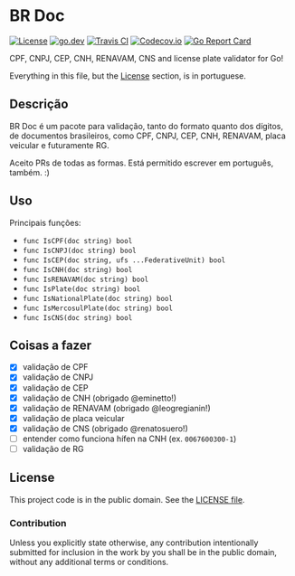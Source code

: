 # BR Doc

[![License][badge-1-img]][badge-1-link]
[![go.dev][badge-2-img]][badge-2-link]
[![Travis CI][badge-3-img]][badge-3-link]
[![Codecov.io][badge-4-img]][badge-4-link]
[![Go Report Card][badge-5-img]][badge-5-link]

CPF, CNPJ, CEP, CNH, RENAVAM, CNS and license plate validator for Go!

Everything in this file, but the [License](#license) section, is in
portuguese.

## Descrição

BR Doc é um pacote para validação, tanto do formato quanto dos dígitos,
de documentos brasileiros, como CPF, CNPJ, CEP, CNH, RENAVAM, placa
veicular e futuramente RG.

Aceito PRs de todas as formas. Está permitido escrever em português,
também. :)

## Uso

Principais funções:

- `func IsCPF(doc string) bool`
- `func IsCNPJ(doc string) bool`
- `func IsCEP(doc string, ufs ...FederativeUnit) bool`
- `func IsCNH(doc string) bool`
- `func IsRENAVAM(doc string) bool`
- `func IsPlate(doc string) bool`
- `func IsNationalPlate(doc string) bool`
- `func IsMercosulPlate(doc string) bool`
- `func IsCNS(doc string) bool`

## Coisas a fazer

- [x] validação de CPF
- [x] validação de CNPJ
- [x] validação de CEP
- [x] validação de CNH (obrigado @eminetto!)
- [x] validação de RENAVAM (obrigado @leogregianin!)
- [x] validação de placa veicular
- [x] validação de CNS (obrigado @renatosuero!)
- [ ] entender como funciona hífen na CNH (ex. `0067600300-1`)
- [ ] validação de RG

## License

This project code is in the public domain. See the [LICENSE file][1].

### Contribution

Unless you explicitly state otherwise, any contribution intentionally
submitted for inclusion in the work by you shall be in the public
domain, without any additional terms or conditions.

[1]: ./LICENSE

[badge-1-img]: https://img.shields.io/github/license/paemuri/brdoc?style=flat-square
[badge-1-link]: https://github.com/paemuri/brdoc/blob/master/LICENSE
[badge-2-img]: https://img.shields.io/badge/go.dev-reference-007d9c?style=flat-square&logo=go&logoColor=white
[badge-2-link]: https://pkg.go.dev/github.com/paemuri/brdoc
[badge-3-img]: https://img.shields.io/travis/paemuri/brdoc?style=flat-square
[badge-3-link]: https://travis-ci.org/paemuri/brdoc
[badge-4-img]: https://img.shields.io/codecov/c/gh/paemuri/brdoc?style=flat-square
[badge-4-link]: https://codecov.io/gh/paemuri/brdoc
[badge-5-img]: https://goreportcard.com/badge/github.com/paemuri/brdoc?style=flat-square
[badge-5-link]: https://goreportcard.com/report/github.com/paemuri/brdoc
